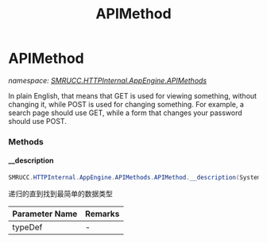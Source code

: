 ﻿---
title: APIMethod
---

# APIMethod
_namespace: [SMRUCC.HTTPInternal.AppEngine.APIMethods](N-SMRUCC.HTTPInternal.AppEngine.APIMethods.html)_

In plain English, that means that GET is used for viewing something, without changing it, 
 while POST is used for changing something. 
 For example, a search page should use GET, while a form that changes your password should use POST.



### Methods

#### __description
```csharp
SMRUCC.HTTPInternal.AppEngine.APIMethods.APIMethod.__description(System.Type,System.String)
```
递归的直到找到最简单的数据类型

|Parameter Name|Remarks|
|--------------|-------|
|typeDef|-|



